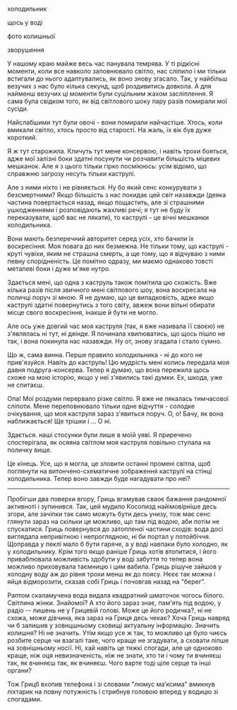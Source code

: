 холодильник

щось у воді

фото колишньої

зворушення


У нашому краю майже весь час панувала темрява. У ті рідкісні моменти, коли все навколо заповнювало світло, нас сліпило і ми тільки встигали до нього адаптувались, як воно знову згасало. Так, у найбільш везучих з нас було кілька секунд, щоб роздивитись довкола. А для найменш везучих ці моменти були суцільним жахом засліплення. Я сама була свідком того, як від світлового шоку пару разів помирали мої сусіди.

Найслабшими тут були овочі - вони помирали найчастіше. Хтось, коли вмикали світло, хтось просто від старості. На жаль, їх вік був дуже короткий.

Я ж тут старожила. Кличуть тут мене консервою, і навіть трохи бояться, адже мої залізні боки здатні посунути чи розчавити більшість міцевих мешканок. Але я з цього тільки гірко посміююсь: усім відомо, що справжню загрозу несуть тільки каструлі.

Але з ними ніхто і не рівняється. Ну бо який сенс конкурувати з безсмертними? Якщо більшість з нас покидає цей світ назавжди (деяка частина повертається назад, якщо пощастить, але зі страшними ушкодженнями і розповідають жахливі речі; я тут не буду їх переказувати, щоб вас не лякати), то каструлі - це вічні мешканки холодильника.

Вони мають безперечний авторитет серед усіх, хто бачили їх воскресіння. Моя повага до них безмежна. Не тільки тому, що каструлі - круті чувіхи, яким не страшна смерть, а ще тому, що я відчуваю з ними певну спорідненість. Це помітно одразу, ми маємо однаково товсті металеві боки і дуже м'яке нутро.

Здається мені, що одна з каструль також помітила цю схожість. Вже кілька разів після звичного мені світлового шоу, вона воскресала на поличці поруч зі мною. Я не думаю, що це випадковість, адже якщо каструлі здатні повернутись з того світу, авжеж вони вільні обирати місце свого воскресіння, інакше й бути не могло.

Але ось уже довгий час моя каструля (так, я вже називала її своєю) не з'являлась ні тут, ні деінде. Я починала хвилюватись, що щось пішло не так, і вона покинула нас назавжди. Ну от, знову згадала і стало сумно.

Що ж, сама винна. Перше правило холодильника - ні до кого не прив'язуйся. Навіть до каструль! Цю мудрість мені колись передала моя давня подруга-консерва. Тепер я думаю, що вона пережила щось схоже на мою історію, якщо у неї з'явились такі думки. Ех, шкода, уже не спитаєш.

Опа! Мої роздуми перервало різке світло. Я вже не лякалась тимчасової сліпоти. Мене переповнювало тільки одне відчуття - солодке очікування, що моя каструля зараз з'явиться поруч. О, о! Бачу, як вона наближається! Ще трішки і ... О ні.

Здається. наші стосунки були лише в моїй уяві. Я приречено спостерігала, як осяяна світлом моя каструля повільно ступала на поличку вище.

Це кінець. Усе, що я могла, це зловити останні промені світла, щоб поглянути на витончено-схематичне зображення каструлі на стінці холодильника. Тепер воно завжди буде нагадувати про неї?

***

Пробігши два поверхи вгору, Гриць вгамував сваоє бажання рандомної активноті і зупинився. Так, цей мудило Косопизд найімовірніше десь згори, але зачіпки так само можуть бути десь унизу, тож має сенс глянути зараз на скільки це можливо, що там під водою, аби потім не спускатися. Гриць повернувся до затопленої частини сходів: вода досі виглядала непривітною і непроглядною, ні би портал у потойбіччя. Щоправда у пеклі мало б бути гаряче, а у воді навпаки було холодно, як у холодильнику. Крім того якщо раніше Гриць хотів втопитися, і його приваблювала можливість здобути у воді забуття то тепер вона можливо приховувала таємницю і цим вабила. Гриць рішуче зайшов у холодну воду аж до рівня трохи менш як до поясу. Нєєє так можна і яйця відморозити, сказав собі Гриць і почовгав назад на "берег".

Раптом скаламучена вода видала квадратний шматочок чогось білого. Світлина жінки. Знайомої? А хто його зараз знає, пам'ять під водою, у радіо -- лишень не у Грицевій голові. Може це його родичка?, ні не схожа, може дівчина, яка зараз на Гриця десь чекає? Хоча Гриць навряд чи б залишив у зовнцшньому сховищі актуальну інформацію. Значить колишня? Ні не значить. Утім якщо усе ж так, то можливо це було чиєсь розбите серце чи взагалі таке, чого краще не згадувати, а сховати ліпше на зовнішньому носії. Ні, хай навіть це тяжкі спогади, але це одноково краще, ніж оця невизначеність, ніж не знати, хто ти і чому ти вчиняєш так, як вчиняєш так, як вчиняєш. Чого варте тоді ціле серце та інші органи?


Тож Грицб вхопив телефона і зі словами "люмус маʼксима" вмикнув ліхтарик на повну потужність і стрибнув головою вперед у водицю зі спогадами.
